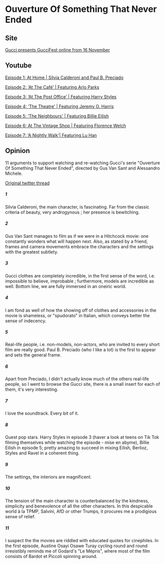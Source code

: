 # Ouverture Of Something That Never Ended

## Site

[Gucci presents GucciFest online from 16 November](https://www.guccifest.com/#/en/)

## Youtube

[Episode 1: At Home | Silvia Calderoni and Paul B. Preciado](https://youtu.be/zKqbG6TLYnc)

[Episode 2: ‘At The Café’ | Featuring Arlo Parks](https://youtu.be/kIMU-xYIih4)

[Episode 3: ‘At The Post Office’ | Featuring Harry Styles](https://youtu.be/9UR2cr6ke_A)

[Episode 4: ‘The Theatre’ | Featuring Jeremy O. Harris](https://youtu.be/6mnrHWbrHyo)

[Episode 5: ‘The Neighbours' | Featuring Billie Eilish](https://youtu.be/Ro8nWAgWLxQ)

[Episode 6: At The Vintage Shop | Featuring Florence Welch](https://youtu.be/UyNmQwQkUhI)

[Episode 7: ‘A Nightly Walk'| Featuring Lu Han](https://youtu.be/HbZMquT7O_A)

## Opinion

11 arguments to support watching and re-watching Gucci's serie "Ouverture Of Something That Never Ended", directed by Gus Van Sant and Alessandro Michele.

[Original twitter thread](https://threadreaderapp.com/thread/1330537537895587841.html)

##### 1

Silvia Calderoni, the main character, is fascinating. Far from the classic criteria of beauty, very androgynous ; her presence is bewitching.

##### 2

Gus Van Sant manages to film as if we were in a Hitchcock movie: one constantly wonders what will happen next. Also, as stated by a friend, frames and camera movements embrace the characters and the settings with the greatest subtlety.

##### 3

Gucci clothes are completely incredible, in the first sense of the word, i.e. impossible to believe, improbable ; furthermore, models are incredible as well. Bottom line, we are fully immersed in an oneiric world.

##### 4

I am fond as well of how the showing off of clothes and accessories in the movie is shameless, or "spudorato" in Italian, which conveys better the sense of indecency.

##### 5 

Real-life people, i.e. non-models, non-actors, who are invited to every short film are really good. Paul B. Preciado (who I like a lot) is the first to appear and sets the general frame. 

##### 6

Apart from Preciado, I didn't actually know much of the others real-life people, so I went to browse the Gucci site, there is a small insert for each of them, it's very interesting.

##### 7 

I love the soundtrack. Every bit of it.

##### 8 

Guest pop stars. 
Harry Styles in episode 3 (haver a look at teens on Tik Tok filming themselves while watching the episode - mise en abyme), 
Billie Eilish in episode 5;
pretty amazing to succeed in mixing Eilish, Berlioz, Styles and Ravel in a coherent thing.

##### 9 

The settings, the interiors are magnificent.

##### 10 

The tension of the main character is counterbalanced by the kindness, simplicity and benevolence of all the other characters. 
In this despicable world à la TPMP, Salvini, AfD or other Trumps, it procures me a prodigious sense of relief.

##### 11

I suspect the the movies are riddled with educated quotes for cinephiles. 
In the first episode, Austine Osayi Osawe Turay cycling round and round irresistibly reminds me of Godard's "Le Mépris", where most of the film consists of Bardot et Piccoli spinning around.

